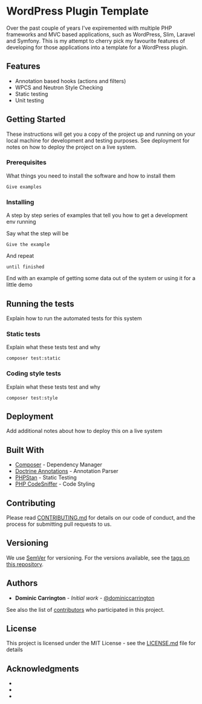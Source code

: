 # WordPress Plugin Template

Over the past couple of years I've expiremented with multiple PHP frameworks and MVC based applications, such as WordPress, Slim, Laravel and Symfony. This is my attempt to cherry pick my favourite features of developing for those applications into a template for a WordPress plugin.

## Features
- Annotation based hooks (actions and filters)
- WPCS and Neutron Style Checking
- Static testing
- Unit testing

## Getting Started

These instructions will get you a copy of the project up and running on your local machine for development and testing purposes. See deployment for notes on how to deploy the project on a live system.

### Prerequisites

What things you need to install the software and how to install them

```
Give examples
```

### Installing

A step by step series of examples that tell you how to get a development env running

Say what the step will be

```
Give the example
```

And repeat

```
until finished
```

End with an example of getting some data out of the system or using it for a little demo

## Running the tests

Explain how to run the automated tests for this system

### Static tests

Explain what these tests test and why

```
composer test:static
```

### Coding style tests

Explain what these tests test and why

```
composer test:style
```

## Deployment

Add additional notes about how to deploy this on a live system

## Built With

* [Composer](https://getcomposer.org) - Dependency Manager
* [Doctrine Annotations]() - Annotation Parser
* [PHPStan]() - Static Testing
* [PHP CodeSniffer]() - Code Styling

## Contributing

Please read [CONTRIBUTING.md]() for details on our code of conduct, and the process for submitting pull requests to us.

## Versioning

We use [SemVer](http://semver.org/) for versioning. For the versions available, see the [tags on this repository](https://github.com/dominiccarrington/WordPress-Plugin-Template/tags). 

## Authors

* **Dominic Carrington** - *Initial work* - [@dominiccarrington](https://github.com/dominiccarrington)

See also the list of [contributors](https://github.com/dominiccarrington/WordPress-Plugin-Template/contributors) who participated in this project.

## License

This project is licensed under the MIT License - see the [LICENSE.md](LICENSE.md) file for details

## Acknowledgments

* 
* 
* 
